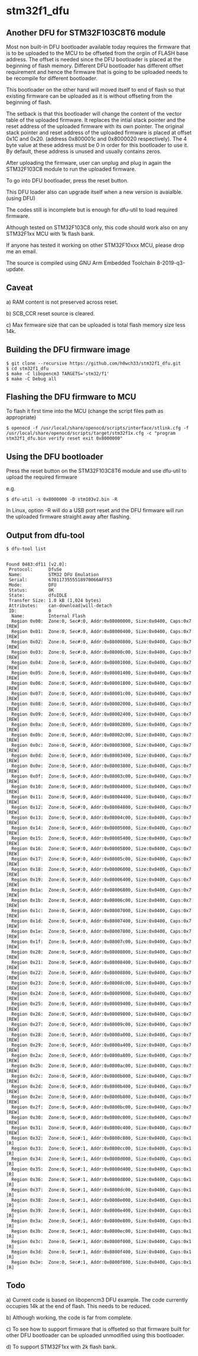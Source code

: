 # stm32f1_dfu

Another DFU for STM32F103C8T6 module
------------------------------------

Most non built-in DFU bootloader available today requires the firmware that is to be uploaded to the MCU to be offseted from the orgiin of FLASH base address. The offset is needed since the DFU bootloader is placed at the beginning of flash memory. Different DFU bootloader has different offset requirement and hence the firmware that is going to be uploaded needs to be recompile for different bootloader. 

This bootloader on the other hand will moved itself to end of flash so that existing firmware can be uploaded as it is without offseting from the beginning of flash.

The setback is that this bootloader will change the content of the vector table of the uploaded firmware. It replaces the intial stack pointer and the reset address of the uploaded firmware with its own pointer. The original stack pointer and reset address of the uploaded firmware is placed at offset 0x1C and 0x20. (address 0x800001c and 0x8000020 respectively). The 4 byte value at these address must be 0 in order for this bootloader to use it. By default, these address is unused and usually contains zeros.

After uploading the firmware, user can unplug and plug in again the STM32F103C8 module to run the uploaded firmware.

To go into DFU bootloader, press the reset button.

This DFU loader also can upgrade itself when a new version is avaialble. (using DFU)

The codes still is incomplete but is enough for dfu-util to load required firmware.

Although tested on STM32F103C8 only, this code should work also on any STM32F1xx MCU with 1k flash bank.

If anyone has tested it working on other STM32F10xxx MCU, please drop me an email.

The source is compiled using GNU Arm Embedded Toolchain 8-2019-q3-update.


Caveat
------

a) RAM content is not preserved across reset.

b) SCB_CCR reset source is cleared.

c) Max firmware size that can be uploaded is total flash memory size less 14k.


Building the DFU firmware image
-------------------------------
```
$ git clone --recursive https://github.com/h0wch33/stm32f1_dfu.git
$ cd stm32f1_dfu
$ make -C libopencm3 TARGETS='stm32/f1'
$ make -C Debug all
```


Flashing the DFU firmware to MCU
--------------------------------

To flash it first time into the MCU (change the script files path as appropriate)

```
$ openocd -f /usr/local/share/openocd/scripts/interface/stlink.cfg -f /usr/local/share/openocd/scripts/target/stm32f1x.cfg -c "program stm32f1_dfu.bin verify reset exit 0x8000000"
```

Using the DFU bootloader
------------------------

Press the reset button on the STM32F103C8T6 module and use dfu-util to upload the required firmware

e.g.
```
$ dfu-util -s 0x8000000 -D stm103v2.bin -R
```
In Linux, option -R will do a USB port reset and the DFU firmware will run the uploaded firmware straight away after flashing.


Output from dfu-tool 
--------------------
```
$ dfu-tool list


Found 0483:df11 [v2.0]:
 Protocol:      DfuSe
 Name:          STM32 DFU Emulation
 Serial:        6701173555518970066AFF53
 Mode:          DFU
 Status:        OK
 State:         dfuIDLE
 Transfer Size: 1.0 kB (1,024 bytes)
 Attributes:    can-download|will-detach
 ID:            0
  Name:         Internal Flash
  Region 0x00:  Zone:0, Sec#:0, Addr:0x08000000, Size:0x0400, Caps:0x7 [REW]
  Region 0x01:  Zone:0, Sec#:0, Addr:0x08000400, Size:0x0400, Caps:0x7 [REW]
  Region 0x02:  Zone:0, Sec#:0, Addr:0x08000800, Size:0x0400, Caps:0x7 [REW]
  Region 0x03:  Zone:0, Sec#:0, Addr:0x08000c00, Size:0x0400, Caps:0x7 [REW]
  Region 0x04:  Zone:0, Sec#:0, Addr:0x08001000, Size:0x0400, Caps:0x7 [REW]
  Region 0x05:  Zone:0, Sec#:0, Addr:0x08001400, Size:0x0400, Caps:0x7 [REW]
  Region 0x06:  Zone:0, Sec#:0, Addr:0x08001800, Size:0x0400, Caps:0x7 [REW]
  Region 0x07:  Zone:0, Sec#:0, Addr:0x08001c00, Size:0x0400, Caps:0x7 [REW]
  Region 0x08:  Zone:0, Sec#:0, Addr:0x08002000, Size:0x0400, Caps:0x7 [REW]
  Region 0x09:  Zone:0, Sec#:0, Addr:0x08002400, Size:0x0400, Caps:0x7 [REW]
  Region 0x0a:  Zone:0, Sec#:0, Addr:0x08002800, Size:0x0400, Caps:0x7 [REW]
  Region 0x0b:  Zone:0, Sec#:0, Addr:0x08002c00, Size:0x0400, Caps:0x7 [REW]
  Region 0x0c:  Zone:0, Sec#:0, Addr:0x08003000, Size:0x0400, Caps:0x7 [REW]
  Region 0x0d:  Zone:0, Sec#:0, Addr:0x08003400, Size:0x0400, Caps:0x7 [REW]
  Region 0x0e:  Zone:0, Sec#:0, Addr:0x08003800, Size:0x0400, Caps:0x7 [REW]
  Region 0x0f:  Zone:0, Sec#:0, Addr:0x08003c00, Size:0x0400, Caps:0x7 [REW]
  Region 0x10:  Zone:0, Sec#:0, Addr:0x08004000, Size:0x0400, Caps:0x7 [REW]
  Region 0x11:  Zone:0, Sec#:0, Addr:0x08004400, Size:0x0400, Caps:0x7 [REW]
  Region 0x12:  Zone:0, Sec#:0, Addr:0x08004800, Size:0x0400, Caps:0x7 [REW]
  Region 0x13:  Zone:0, Sec#:0, Addr:0x08004c00, Size:0x0400, Caps:0x7 [REW]
  Region 0x14:  Zone:0, Sec#:0, Addr:0x08005000, Size:0x0400, Caps:0x7 [REW]
  Region 0x15:  Zone:0, Sec#:0, Addr:0x08005400, Size:0x0400, Caps:0x7 [REW]
  Region 0x16:  Zone:0, Sec#:0, Addr:0x08005800, Size:0x0400, Caps:0x7 [REW]
  Region 0x17:  Zone:0, Sec#:0, Addr:0x08005c00, Size:0x0400, Caps:0x7 [REW]
  Region 0x18:  Zone:0, Sec#:0, Addr:0x08006000, Size:0x0400, Caps:0x7 [REW]
  Region 0x19:  Zone:0, Sec#:0, Addr:0x08006400, Size:0x0400, Caps:0x7 [REW]
  Region 0x1a:  Zone:0, Sec#:0, Addr:0x08006800, Size:0x0400, Caps:0x7 [REW]
  Region 0x1b:  Zone:0, Sec#:0, Addr:0x08006c00, Size:0x0400, Caps:0x7 [REW]
  Region 0x1c:  Zone:0, Sec#:0, Addr:0x08007000, Size:0x0400, Caps:0x7 [REW]
  Region 0x1d:  Zone:0, Sec#:0, Addr:0x08007400, Size:0x0400, Caps:0x7 [REW]
  Region 0x1e:  Zone:0, Sec#:0, Addr:0x08007800, Size:0x0400, Caps:0x7 [REW]
  Region 0x1f:  Zone:0, Sec#:0, Addr:0x08007c00, Size:0x0400, Caps:0x7 [REW]
  Region 0x20:  Zone:0, Sec#:0, Addr:0x08008000, Size:0x0400, Caps:0x7 [REW]
  Region 0x21:  Zone:0, Sec#:0, Addr:0x08008400, Size:0x0400, Caps:0x7 [REW]
  Region 0x22:  Zone:0, Sec#:0, Addr:0x08008800, Size:0x0400, Caps:0x7 [REW]
  Region 0x23:  Zone:0, Sec#:0, Addr:0x08008c00, Size:0x0400, Caps:0x7 [REW]
  Region 0x24:  Zone:0, Sec#:0, Addr:0x08009000, Size:0x0400, Caps:0x7 [REW]
  Region 0x25:  Zone:0, Sec#:0, Addr:0x08009400, Size:0x0400, Caps:0x7 [REW]
  Region 0x26:  Zone:0, Sec#:0, Addr:0x08009800, Size:0x0400, Caps:0x7 [REW]
  Region 0x27:  Zone:0, Sec#:0, Addr:0x08009c00, Size:0x0400, Caps:0x7 [REW]
  Region 0x28:  Zone:0, Sec#:0, Addr:0x0800a000, Size:0x0400, Caps:0x7 [REW]
  Region 0x29:  Zone:0, Sec#:0, Addr:0x0800a400, Size:0x0400, Caps:0x7 [REW]
  Region 0x2a:  Zone:0, Sec#:0, Addr:0x0800a800, Size:0x0400, Caps:0x7 [REW]
  Region 0x2b:  Zone:0, Sec#:0, Addr:0x0800ac00, Size:0x0400, Caps:0x7 [REW]
  Region 0x2c:  Zone:0, Sec#:0, Addr:0x0800b000, Size:0x0400, Caps:0x7 [REW]
  Region 0x2d:  Zone:0, Sec#:0, Addr:0x0800b400, Size:0x0400, Caps:0x7 [REW]
  Region 0x2e:  Zone:0, Sec#:0, Addr:0x0800b800, Size:0x0400, Caps:0x7 [REW]
  Region 0x2f:  Zone:0, Sec#:0, Addr:0x0800bc00, Size:0x0400, Caps:0x7 [REW]
  Region 0x30:  Zone:0, Sec#:0, Addr:0x0800c000, Size:0x0400, Caps:0x7 [REW]
  Region 0x31:  Zone:0, Sec#:0, Addr:0x0800c400, Size:0x0400, Caps:0x7 [REW]
  Region 0x32:  Zone:0, Sec#:1, Addr:0x0800c800, Size:0x0400, Caps:0x1 [R]
  Region 0x33:  Zone:0, Sec#:1, Addr:0x0800cc00, Size:0x0400, Caps:0x1 [R]
  Region 0x34:  Zone:0, Sec#:1, Addr:0x0800d000, Size:0x0400, Caps:0x1 [R]
  Region 0x35:  Zone:0, Sec#:1, Addr:0x0800d400, Size:0x0400, Caps:0x1 [R]
  Region 0x36:  Zone:0, Sec#:1, Addr:0x0800d800, Size:0x0400, Caps:0x1 [R]
  Region 0x37:  Zone:0, Sec#:1, Addr:0x0800dc00, Size:0x0400, Caps:0x1 [R]
  Region 0x38:  Zone:0, Sec#:1, Addr:0x0800e000, Size:0x0400, Caps:0x1 [R]
  Region 0x39:  Zone:0, Sec#:1, Addr:0x0800e400, Size:0x0400, Caps:0x1 [R]
  Region 0x3a:  Zone:0, Sec#:1, Addr:0x0800e800, Size:0x0400, Caps:0x1 [R]
  Region 0x3b:  Zone:0, Sec#:1, Addr:0x0800ec00, Size:0x0400, Caps:0x1 [R]
  Region 0x3c:  Zone:0, Sec#:1, Addr:0x0800f000, Size:0x0400, Caps:0x1 [R]
  Region 0x3d:  Zone:0, Sec#:1, Addr:0x0800f400, Size:0x0400, Caps:0x1 [R]
  Region 0x3e:  Zone:0, Sec#:1, Addr:0x0800f800, Size:0x0400, Caps:0x1 [R]
```

Todo
----

a) Current code is based on libopencm3 DFU example. The code currently occupies 14k at the end of flash. This needs to be reduced.

b) Although working, the code is far from complete.

c) To see how to support firmware that is offseted so that firmware built for other DFU bootloader can be uploaded unmodified using this bootloader.

d) To support STM32F1xx with 2k flash bank.



